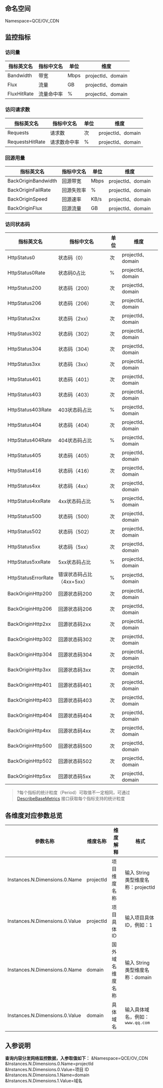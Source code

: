 ## 命名空间

Namespace=QCE/OV_CDN

## 监控指标

### 访问量

| 指标英文名  | 指标中文名 | 单位 | 维度              |
| ----------- | ---------- | ---- | ----------------- |
| Bandwidth   | 带宽       | Mbps | projectId、domain |
| Flux        | 流量       | GB   | projectId、domain |
| FluxHitRate | 流量命中率 | %    | projectId、domain |

### 访问请求数

| 指标英文名      | 指标中文名   | 单位 | 维度              |
| --------------- | ------------ | ---- | ----------------- |
| Requests        | 请求数       | 次   | projectId、domain |
| RequestsHitRate | 请求数命中率 | %    | projectId、domain |

### 回源用量

| 指标英文名          | 指标中文名 | 单位 | 维度              |
| ------------------- | ---------- | ---- | ----------------- |
| BackOriginBandwidth | 回源带宽   | Mbps | projectId、domain |
| BackOriginFailRate  | 回源失败率 | %    | projectId、domain |
| BackOriginSpeed     | 回源速率   | KB/s | projectId、domain |
| BackOriginFlux      | 回源流量   | GB   | projectId、domain |

### 访问状态码

| 指标英文名          | 指标中文名                | 单位 | 维度              |
| ------------------- | ------------------------- | ---- | ----------------- |
| HttpStatus0         | 状态码（0）               | 次   | projectId、domain |
| HttpStatus0Rate     | 状态码0占比               | %    | projectId、domain |
| HttpStatus200       | 状态码（200）             | 次   | projectId、domain |
| HttpStatus206       | 状态码（206）             | 次   | projectId、domain |
| HttpStatus2xx       | 状态码（2xx）             | 次   | projectId、domain |
| HttpStatus302       | 状态码（302）             | 次   | projectId、domain |
| HttpStatus304       | 状态码（304）             | 次   | projectId、domain |
| HttpStatus3xx       | 状态码（3xx）             | 次   | projectId、domain |
| HttpStatus401       | 状态码（401）             | 次   | projectId、domain |
| HttpStatus403       | 状态码（403）             | 次   | projectId、domain |
| HttpStatus403Rate   | 403状态码占比             | %    | projectId、domain |
| HttpStatus404       | 状态码（404）             | 次   | projectId、domain |
| HttpStatus404Rate   | 404状态码占比             | %    | projectId、domain |
| HttpStatus405       | 状态码（405）             | 次   | projectId、domain |
| HttpStatus416       | 状态码（416）             | 次   | projectId、domain |
| HttpStatus4xx       | 状态码（4xx）             | 次   | projectId、domain |
| HttpStatus4xxRate   | 4xx状态码占比             | %    | projectId、domain |
| HttpStatus500       | 状态码（500）             | 次   | projectId、domain |
| HttpStatus502       | 状态码（502）             | 次   | projectId、domain |
| HttpStatus5xx       | 状态码（5xx）             | 次   | projectId、domain |
| HttpStatus5xxRate   | 5xx状态码占比             | %    | projectId、domain |
| HttpStatusErrorRate | 错误状态码占比（4xx+5xx） | %    | projectId、domain |
| BackOriginHttp200   | 回源状态码200             | 次   | projectId、domain |
| BackOriginHttp206   | 回源状态码206             | 次   | projectId、domain |
| BackOriginHttp2xx   | 回源状态码2xx             | 次   | projectId、domain |
| BackOriginHttp302   | 回源状态码302             | 次   | projectId、domain |
| BackOriginHttp304   | 回源状态码304             | 次   | projectId、domain |
| BackOriginHttp3xx   | 回源状态码3xx             | 次   | projectId、domain |
| BackOriginHttp401   | 回源状态码401             | 次   | projectId、domain |
| BackOriginHttp403   | 回源状态码403             | 次   | projectId、domain |
| BackOriginHttp404   | 回源状态码404             | 次   | projectId、domain |
| BackOriginHttp4xx   | 回源状态码4xx             | 次   | projectId、domain |
| BackOriginHttp500   | 回源状态码500             | 次   | projectId、domain |
| BackOriginHttp502   | 回源状态码502             | 次   | projectId、domain |
| BackOriginHttp5xx   | 回源状态码5xx             | 次   | projectId、domain |

> ?每个指标的统计粒度（Period）可取值不一定相同，可通过 [DescribeBaseMetrics](https://cloud.tencent.com/document/product/248/30351) 接口获取每个指标支持的统计粒度

## 各维度对应参数总览

| 参数名称                       | 维度名称  | 维度解释         | 格式                                |
| ------------------------------ | --------- | ---------------- | ----------------------------------- |
| Instances.N.Dimensions.0.Name  | projectId | 项目维度名称     | 输入 String 类型维度名称：projectId |
| Instances.N.Dimensions.0.Value | projectId | 项目具体 ID      | 输入项目具体 ID，例如：1            |
| Instances.N.Dimensions.0.Name  | domain    | 国外域名维度名称 | 输入 String 类型维度名称：domain    |
| Instances.N.Dimensions.0.Value | domain    | 具体域名         | 输入具体域名，例如：`www.qq.com`    |

## 入参说明

**查询内容分发网络监控数据，入参取值如下：**
&Namespace=QCE/OV_CDN
&Instances.N.Dimensions.0.Name=projectId
&Instances.N.Dimensions.0.Value=项目 ID
&Instances.N.Dimensions.1.Name=domain
&Instances.N.Dimensions.1.Value=域名 
